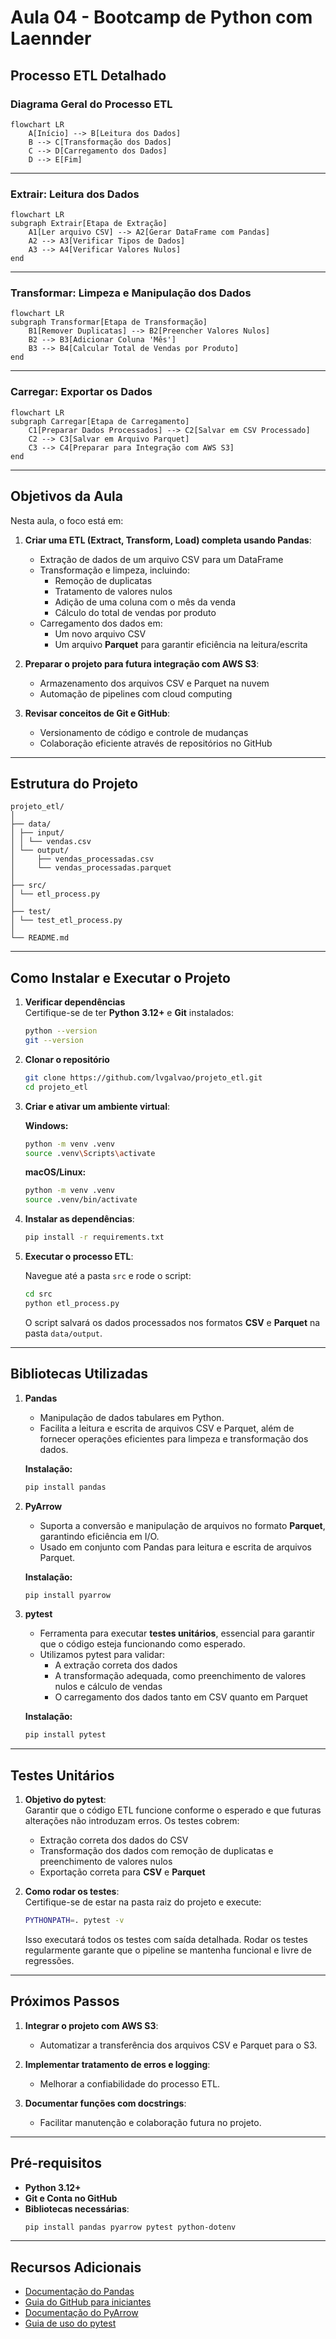# Aula 04 - Bootcamp de Python com Laennder  

## Processo ETL Detalhado  

### Diagrama Geral do Processo ETL  

```mermaid
flowchart LR
    A[Início] --> B[Leitura dos Dados]
    B --> C[Transformação dos Dados]
    C --> D[Carregamento dos Dados]
    D --> E[Fim]
```

---

### **Extrair: Leitura dos Dados**  

```mermaid
flowchart LR
subgraph Extrair[Etapa de Extração]
    A1[Ler arquivo CSV] --> A2[Gerar DataFrame com Pandas]
    A2 --> A3[Verificar Tipos de Dados]
    A3 --> A4[Verificar Valores Nulos]
end
```

---

### **Transformar: Limpeza e Manipulação dos Dados**  

```mermaid
flowchart LR
subgraph Transformar[Etapa de Transformação]
    B1[Remover Duplicatas] --> B2[Preencher Valores Nulos]
    B2 --> B3[Adicionar Coluna 'Mês']
    B3 --> B4[Calcular Total de Vendas por Produto]
end
```

---

### **Carregar: Exportar os Dados**  

```mermaid
flowchart LR
subgraph Carregar[Etapa de Carregamento]
    C1[Preparar Dados Processados] --> C2[Salvar em CSV Processado]
    C2 --> C3[Salvar em Arquivo Parquet]
    C3 --> C4[Preparar para Integração com AWS S3]
end
```

---

## Objetivos da Aula  

Nesta aula, o foco está em:

1. **Criar uma ETL (Extract, Transform, Load) completa usando Pandas**:
   - Extração de dados de um arquivo CSV para um DataFrame
   - Transformação e limpeza, incluindo:
     - Remoção de duplicatas  
     - Tratamento de valores nulos  
     - Adição de uma coluna com o mês da venda  
     - Cálculo do total de vendas por produto  
   - Carregamento dos dados em:
     - Um novo arquivo CSV  
     - Um arquivo **Parquet** para garantir eficiência na leitura/escrita  

2. **Preparar o projeto para futura integração com AWS S3**:  
   - Armazenamento dos arquivos CSV e Parquet na nuvem  
   - Automação de pipelines com cloud computing  

3. **Revisar conceitos de Git e GitHub**:
   - Versionamento de código e controle de mudanças  
   - Colaboração eficiente através de repositórios no GitHub  

---

## Estrutura do Projeto  

```
projeto_etl/
│
├── data/
│ ├── input/
│ │ └── vendas.csv
│ └── output/
│     ├── vendas_processadas.csv
│     └── vendas_processadas.parquet
│
├── src/
│ └── etl_process.py
│
├── test/
│ └── test_etl_process.py
│
└── README.md
```

---

## Como Instalar e Executar o Projeto  

1. **Verificar dependências**  
   Certifique-se de ter **Python 3.12+** e **Git** instalados:

   ```bash
   python --version
   git --version
   ```

2. **Clonar o repositório**  

   ```bash
   git clone https://github.com/lvgalvao/projeto_etl.git
   cd projeto_etl
   ```

3. **Criar e ativar um ambiente virtual**:  

   **Windows:**
   ```bash
   python -m venv .venv
   source .venv\Scripts\activate
   ```

   **macOS/Linux:**
   ```bash
   python -m venv .venv
   source .venv/bin/activate
   ```

4. **Instalar as dependências**:  

   ```bash
   pip install -r requirements.txt
   ```

5. **Executar o processo ETL**:  

   Navegue até a pasta `src` e rode o script:

   ```bash
   cd src
   python etl_process.py
   ```

   O script salvará os dados processados nos formatos **CSV** e **Parquet** na pasta `data/output`.

---

## Bibliotecas Utilizadas  

1. **Pandas**  
   - Manipulação de dados tabulares em Python.  
   - Facilita a leitura e escrita de arquivos CSV e Parquet, além de fornecer operações eficientes para limpeza e transformação dos dados.

   **Instalação:**  
   ```bash
   pip install pandas
   ```

2. **PyArrow**  
   - Suporta a conversão e manipulação de arquivos no formato **Parquet**, garantindo eficiência em I/O.  
   - Usado em conjunto com Pandas para leitura e escrita de arquivos Parquet.

   **Instalação:**  
   ```bash
   pip install pyarrow
   ```

3. **pytest**  
   - Ferramenta para executar **testes unitários**, essencial para garantir que o código esteja funcionando como esperado.  
   - Utilizamos pytest para validar:
     - A extração correta dos dados
     - A transformação adequada, como preenchimento de valores nulos e cálculo de vendas
     - O carregamento dos dados tanto em CSV quanto em Parquet

   **Instalação:**  
   ```bash
   pip install pytest
   ```

---

## Testes Unitários  

1. **Objetivo do pytest**:  
   Garantir que o código ETL funcione conforme o esperado e que futuras alterações não introduzam erros. Os testes cobrem:  
   - Extração correta dos dados do CSV  
   - Transformação dos dados com remoção de duplicatas e preenchimento de valores nulos  
   - Exportação correta para **CSV** e **Parquet**  

2. **Como rodar os testes**:  
   Certifique-se de estar na pasta raiz do projeto e execute:

   ```bash
   PYTHONPATH=. pytest -v
   ```

   Isso executará todos os testes com saída detalhada. Rodar os testes regularmente garante que o pipeline se mantenha funcional e livre de regressões.

---

## Próximos Passos  

1. **Integrar o projeto com AWS S3**:  
   - Automatizar a transferência dos arquivos CSV e Parquet para o S3.

2. **Implementar tratamento de erros e logging**:  
   - Melhorar a confiabilidade do processo ETL.

3. **Documentar funções com docstrings**:  
   - Facilitar manutenção e colaboração futura no projeto.

---

## Pré-requisitos  

- **Python 3.12+**  
- **Git e Conta no GitHub**  
- **Bibliotecas necessárias**:
  ```bash
  pip install pandas pyarrow pytest python-dotenv
  ```

---

## Recursos Adicionais  

- [Documentação do Pandas](https://pandas.pydata.org/docs/)  
- [Guia do GitHub para iniciantes](https://docs.github.com/pt/get-started)  
- [Documentação do PyArrow](https://arrow.apache.org/docs/python/)  
- [Guia de uso do pytest](https://docs.pytest.org/en/latest/)  
